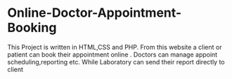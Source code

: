 # Online-Doctor-Appointment-Booking
This Project is written in HTML,CSS and PHP. From this website a client or patient can book their appointment online . Doctors can manage appoint scheduling,reporting etc. While Laboratory can send their report directly to client
